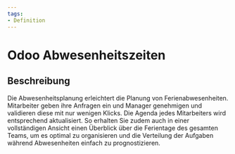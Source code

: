 ```yaml
---
tags:
- Definition
---
```

# Odoo Abwesenheitszeiten

## Beschreibung

Die Abwesenheitsplanung erleichtert die Planung von Ferienabwesenheiten. Mitarbeiter geben ihre Anfragen ein und Manager genehmigen und validieren diese mit nur wenigen Klicks. Die Agenda jedes Mitarbeiters wird entsprechend aktualisiert. So erhalten Sie zudem auch in einer vollständigen Ansicht einen Überblick über die Ferientage des gesamten Teams, um es optimal zu organisieren und die Verteilung der Aufgaben während Abwesenheiten einfach zu prognostizieren.
